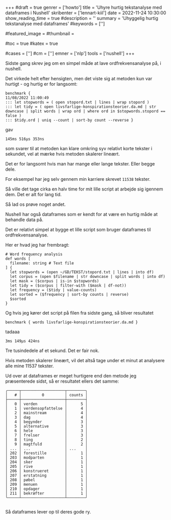 +++
#draft = true
genrer = ['howto']
title = 'Uhyre hurtig tekstanalyse med dataframes i Nushell'
skribenter = ['lennart-kiil']
date = 2022-11-24 10:30:00
show_reading_time = true
#description = ''
summary = 'Uhyggelig hurtig tekstanalyse med dataframes'
#keywords = ['']

#featured_image =
#thumbnail =

#toc = true
#katex = true

#cases = ['']
#cm = ['']
emner = ['nlp']
tools = ['nushell']
+++

Sidste gang skrev jeg om en simpel måde at lave ordfrekvensanalyse på, i nushell.

Det virkede helt efter hensigten, men det viste sig at metoden kun var hurtigt - og hurtig er for langsomt:


```
benchmark {                                                                                           11/08/2022 11:00:49 
::: let stopwords = ( open stopord.txt | lines | wrap stopord )
::: let tidy = ( open livsfarlige-konspirationsteorier.da.md | str downcase | split words | wrap ord | where ord in $stopwords.stopord == false )
::: $tidy.ord | uniq --count | sort-by count --reverse }

```
gav

```
145ms 516µs 353ns
```

som svarer til at metoden kan klare omkring syv relativt korte tekster i sekundet, vel at mærke hvis metoden skalerer lineært.

Det er for langsomt hvis man har mange eller lange tekster. Eller begge dele.

For eksempel har jeg selv gennem min karriere skrevet `11538` tekster.

Så ville det tage cirka en halv time for mit lille script at arbejde sig igennem dem. Det er alt for lang tid.

Så lad os prøve noget andet.

Nushell har også dataframes som er kendt for at være en hurtig måde at behandle data på.

Det er relativt simpel at bygge et lille script som bruger dataframes til ordfrekvensanalyse.

Her er hvad jeg har frembragt:


    # Word frequency analysis
    def words [
      filename: string # Text file
    ] {
      let stopwords = (open ~/GD/TEKST/stopord.txt | lines | into df)
      let corpus = (open $filename | str downcase | split words | into df)
      let mask = ($corpus | is-in $stopwords)
      let tidy = ($corpus | filter-with ($mask | df-not))
      let frequency = ($tidy | value-counts)
      let sorted = ($frequency | sort-by counts | reverse)
      $sorted
    }


Og hvis jeg kører det script på filen fra sidste gang, så bliver resultatet


```
benchmark { words livsfarlige-konspirationsteorier.da.md }

```
tadaaa

```
3ms 149µs 424ns
```



Tre tusindedele af et sekund. Det er fair nok.

Hvis metoden skalerer lineært, vil det altså tage under et minut at analysere alle mine 11537 tekster.

Ud over at dataframes er meget hurtigere end den metode jeg præsenterede sidst, så er resultatet ellers det samme:

```
╭─────┬───────────────────┬────────╮
│   # │         0         │ counts │
├─────┼───────────────────┼────────┤
│   0 │ verden            │      5 │
│   1 │ verdensopfattelse │      4 │
│   2 │ mainstream        │      4 │
│   3 │ dag               │      4 │
│   4 │ begynder          │      3 │
│   5 │ alternative       │      3 │
│   6 │ hele              │      3 │
│   7 │ frelser           │      3 │
│   8 │ ting              │      2 │
│   9 │ magtfuld          │      2 │
│ ... │ ...               │ ...    │
│ 202 │ forestille        │      1 │
│ 203 │ modparten         │      1 │
│ 204 │ sker              │      1 │
│ 205 │ rive              │      1 │
│ 206 │ konstrueret       │      1 │
│ 207 │ erstatning        │      1 │
│ 208 │ pøbel             │      1 │
│ 209 │ menuen            │      1 │
│ 210 │ opdager           │      1 │
│ 211 │ bekræfter         │      1 │
╰─────┴───────────────────┴────────╯


```

Så dataframes lever op til deres gode ry.
